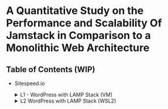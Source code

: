 # A Quantitative Study on the Performance and Scalability Of Jamstack in Comparison to a Monolithic Web Architecture
## Table of Contents (WIP)

- Sitespeed.io
  <details><summary>L1 - WordPress with LAMP Stack (VM)</summary>

    - [Desktop]()<br>
    - [Mobile]()
  </details>
  <details><summary>L2 WordPress with LAMP Stack (WSL2)</summary>

    - [Desktop]()<br>
    - [Mobile]()
  </details>
